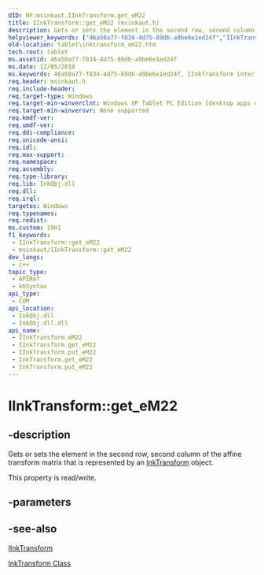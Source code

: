 ```yaml
---
UID: NF:msinkaut.IInkTransform.get_eM22
title: IInkTransform::get_eM22 (msinkaut.h)
description: Gets or sets the element in the second row, second column of the affine transform matrix that is represented by an InkTransform object.
helpviewer_keywords: ["46a50a77-f834-4d75-89db-a9be6e1ed24f","IInkTransform interface [Tablet PC]","eM22 property","IInkTransform.eM22","IInkTransform.get_eM22","IInkTransform::eM22","IInkTransform::get_eM22","IInkTransform::put_eM22","InkTransform.get_eM22","InkTransform.put_eM22","eM22 property [Tablet PC]","eM22 property [Tablet PC]","IInkTransform interface","get_eM22","msinkaut/IInkTransform::eM22","msinkaut/IInkTransform::get_eM22","msinkaut/IInkTransform::put_eM22","put_eM22","tablet.inktransform_em22"]
old-location: tablet\inktransform_em22.htm
tech.root: tablet
ms.assetid: 46a50a77-f834-4d75-89db-a9be6e1ed24f
ms.date: 12/05/2018
ms.keywords: 46a50a77-f834-4d75-89db-a9be6e1ed24f, IInkTransform interface [Tablet PC],eM22 property, IInkTransform.eM22, IInkTransform.get_eM22, IInkTransform::eM22, IInkTransform::get_eM22, IInkTransform::put_eM22, InkTransform.get_eM22, InkTransform.put_eM22, eM22 property [Tablet PC], eM22 property [Tablet PC],IInkTransform interface, get_eM22, msinkaut/IInkTransform::eM22, msinkaut/IInkTransform::get_eM22, msinkaut/IInkTransform::put_eM22, put_eM22, tablet.inktransform_em22
req.header: msinkaut.h
req.include-header: 
req.target-type: Windows
req.target-min-winverclnt: Windows XP Tablet PC Edition [desktop apps only]
req.target-min-winversvr: None supported
req.kmdf-ver: 
req.umdf-ver: 
req.ddi-compliance: 
req.unicode-ansi: 
req.idl: 
req.max-support: 
req.namespace: 
req.assembly: 
req.type-library: 
req.lib: InkObj.dll
req.dll: 
req.irql: 
targetos: Windows
req.typenames: 
req.redist: 
ms.custom: 19H1
f1_keywords:
 - IInkTransform::get_eM22
 - msinkaut/IInkTransform::get_eM22
dev_langs:
 - c++
topic_type:
 - APIRef
 - kbSyntax
api_type:
 - COM
api_location:
 - InkObj.dll
 - InkObj.dll.dll
api_name:
 - IInkTransform.eM22
 - IInkTransform.get_eM22
 - IInkTransform.put_eM22
 - InkTransform.get_eM22
 - InkTransform.put_eM22
---
```


# IInkTransform::get_eM22


## -description

Gets or sets the element in the second row, second column of the affine transform matrix that is represented by an <a href="/windows/desktop/tablet/inktransform-class">InkTransform</a> object.



This property is read/write.

## -parameters

## -see-also

<a href="../msinkaut/nn-msinkaut-iinktransform.md">IInkTransform</a>



<a href="/windows/desktop/tablet/inktransform-class">InkTransform Class</a>
